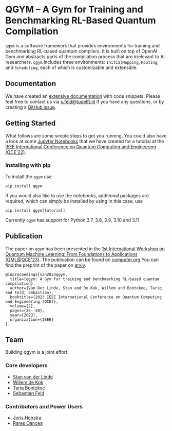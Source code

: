 # QGYM – A Gym for Training and Benchmarking RL-Based Quantum Compilation
`qgym` is a software framework that provides environments for training and benchmarking RL-based quantum compilers.
It is built on top of OpenAI Gym and abstracts parts of the compilation process that are irrelevant to AI researchers.
`qgym` includes three environments: `InitialMapping`, `Routing`, and `Scheduling`, each of which is customizable and extensible.

## Documentation
We have created an [extensive documentation](https://qutech-delft.github.io/qgym/index.html) with code snippets.
Please feel free to contact us via <s.feld@tudelft.nl> if you have any questions, or by creating a [GitHub issue](https://github.com/QuTech-Delft/qgym/issues/new).

## Getting Started
What follows are some simple steps to get you running.
You could also have a look at some [Jupyter Notebooks](https://github.com/QuTech-Delft/qgym/tree/master/notebooks) that we have created for a tutorial at the [IEEE International Conference on Quantum Computing and Engineering (QCE’22)](https://qce.quantum.ieee.org/2022/tutorials-program/).

### Installing with pip
To install the `qgym` use
```terminal
pip install qgym
```
If you would also like to use the notebooks, additional packages are required, which can simply be installed by using
In this case, use
```terminal
pip install qgym[tutorial]
```

Currently `qgym` has support for Python 3.7, 3.8, 3.9, 3.10 and 3.11.


## Publication
The paper on `qgym` has been presented in the [1st International Workshop on Quantum Machine Learning: From Foundations to Applications (QML@QCE'23)](https://qml.lfdr.de/2023/).
The publication can be found on [computer.org](https://www.computer.org/csdl/proceedings-article/qce/2023/432302a026/1SuQRWR5uCI)
You can find the preprint of the paper on [arxiv](https://arxiv.org/pdf/2308.02536.pdf).

```terminal
@inproceedings{van2023qgym,
  title={qgym: A Gym for training and benchmarking RL-based quantum compilation},
  author={Van Der Linde, Stan and De Kok, Willem and Bontekoe, Tariq and Feld, Sebastian},
  booktitle={2023 IEEE International Conference on Quantum Computing and Engineering (QCE)},
  volume={2},
  pages={26--30},
  year={2023},
  organization={IEEE}
}
```
## Team
Building qgym is a joint effort.

### Core developers
- [Stan van der Linde](https://scholar.google.com/citations?user=MyQ0mBcAAAAJ&hl=nl)
- [Willem de Kok](https://nl.linkedin.com/in/willem-de-kok-a74942187)
- [Tariq Bontekoe](https://nl.linkedin.com/in/tariq-bontekoe-53214817a)
- [Sebastian Feld](https://nl.linkedin.com/in/sebastian-feld?)

### Contributors and Power Users
- [Joris Henstra](https://www.linkedin.com/in/jorishenstra/)
- [Rares Oancea](https://www.linkedin.com/in/rares-adrian-oancea-8a67b0204/)
